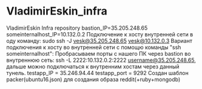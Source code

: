 # VladimirEskin_infra
VladimirEskin Infra repository
bastion_IP=35.205.248.65
someinternalhost_IP=10.132.0.2
Подключение к хосту внутренней сети в оду команду: sudo ssh -J vesk@35.205.248.65 vesk@10.132.0.3
Вариант подключения к хосту во внутренней сети с помощю команды "ssh someinternalhost":
Пробрасываем порты с нашего ПК через bastion во внутреннюю сеть: ssh -L 2222:10.132.0.2:2222 username@35.205.248.65, дальше можно подключаться к внутренним хостам через данный тунель.
testapp_IP = 35.246.94.44
testapp_port = 9292
Создан шаблон packer(ubuntu16.json) для создания образа reddit(+ruby+mongodb)

